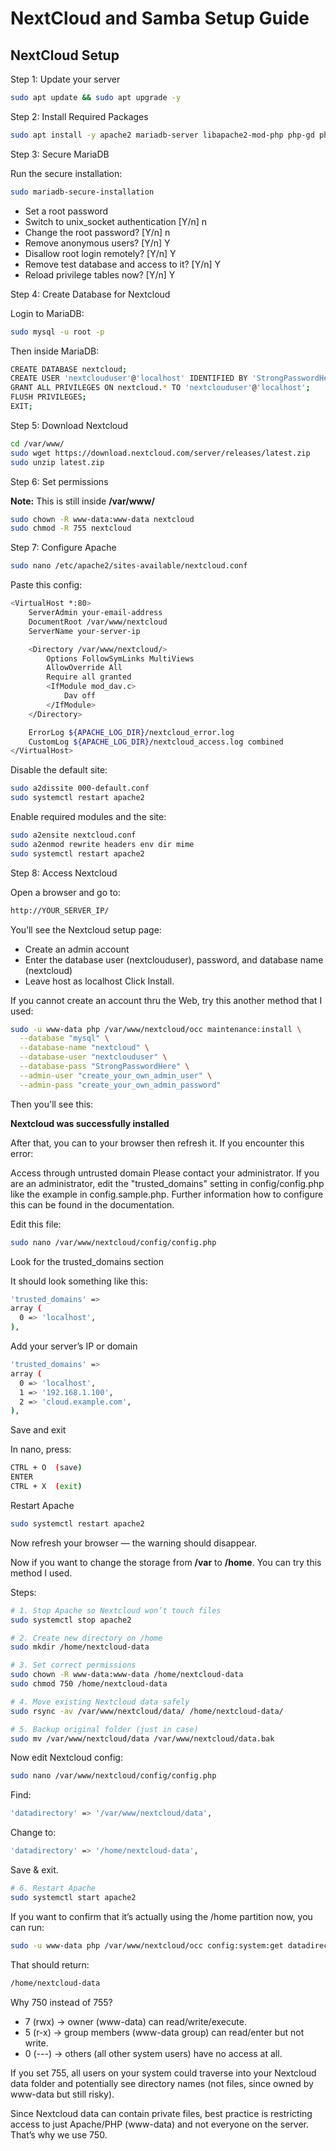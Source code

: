 # NextCloud and Samba Setup Guide

## NextCloud Setup

Step 1: Update your server

```bash
sudo apt update && sudo apt upgrade -y
```

Step 2: Install Required Packages

```bash
sudo apt install -y apache2 mariadb-server libapache2-mod-php php-gd php-json php-mysql php-curl php-mbstring php-intl php-imagick php-xml php-zip unzip wget
```

Step 3: Secure MariaDB

Run the secure installation:

```bash
sudo mariadb-secure-installation
```

- Set a root password
- Switch to unix_socket authentication [Y/n] n
- Change the root password? [Y/n] n
- Remove anonymous users? [Y/n] Y
- Disallow root login remotely? [Y/n] Y
- Remove test database and access to it? [Y/n] Y
- Reload privilege tables now? [Y/n] Y

Step 4: Create Database for Nextcloud

Login to MariaDB:

```bash
sudo mysql -u root -p
```

Then inside MariaDB:

```bash
CREATE DATABASE nextcloud;
CREATE USER 'nextclouduser'@'localhost' IDENTIFIED BY 'StrongPasswordHere';
GRANT ALL PRIVILEGES ON nextcloud.* TO 'nextclouduser'@'localhost';
FLUSH PRIVILEGES;
EXIT;
```

Step 5: Download Nextcloud

```bash
cd /var/www/
sudo wget https://download.nextcloud.com/server/releases/latest.zip
sudo unzip latest.zip
```

Step 6: Set permissions

**Note:** This is still inside **/var/www/**

```bash
sudo chown -R www-data:www-data nextcloud
sudo chmod -R 755 nextcloud
```

Step 7: Configure Apache

```bash
sudo nano /etc/apache2/sites-available/nextcloud.conf
```

Paste this config:

```bash
<VirtualHost *:80>
    ServerAdmin your-email-address
    DocumentRoot /var/www/nextcloud
    ServerName your-server-ip

    <Directory /var/www/nextcloud/>
        Options FollowSymLinks MultiViews
        AllowOverride All
        Require all granted
        <IfModule mod_dav.c>
            Dav off
        </IfModule>
    </Directory>

    ErrorLog ${APACHE_LOG_DIR}/nextcloud_error.log
    CustomLog ${APACHE_LOG_DIR}/nextcloud_access.log combined
</VirtualHost>
```

Disable the default site:

```bash
sudo a2dissite 000-default.conf
sudo systemctl restart apache2
```

Enable required modules and the site:

```bash
sudo a2ensite nextcloud.conf
sudo a2enmod rewrite headers env dir mime
sudo systemctl restart apache2
```

Step 8: Access Nextcloud

Open a browser and go to:

```bash
http://YOUR_SERVER_IP/
```

You’ll see the Nextcloud setup page:

- Create an admin account
- Enter the database user (nextclouduser), password, and database name (nextcloud)
- Leave host as localhost
  Click Install.

If you cannot create an account thru the Web, try this another method that I used:

```bash
sudo -u www-data php /var/www/nextcloud/occ maintenance:install \
  --database "mysql" \
  --database-name "nextcloud" \
  --database-user "nextclouduser" \
  --database-pass "StrongPasswordHere" \
  --admin-user "create_your_own_admin_user" \
  --admin-pass "create_your_own_admin_password"
```

Then you'll see this:

**Nextcloud was successfully installed**

After that, you can to your browser then refresh it. If you encounter this error:

Access through untrusted domain Please contact your administrator. If you are an administrator, edit the "trusted_domains" setting in config/config.php like the example in config.sample.php. Further information how to configure this can be found in the documentation.

Edit this file:

```bash
sudo nano /var/www/nextcloud/config/config.php
```

Look for the trusted_domains section

It should look something like this:

```bash
'trusted_domains' =>
array (
  0 => 'localhost',
),
```

Add your server’s IP or domain

```bash
'trusted_domains' =>
array (
  0 => 'localhost',
  1 => '192.168.1.100',
  2 => 'cloud.example.com',
),
```

Save and exit

In nano, press:

```bash
CTRL + O  (save)
ENTER
CTRL + X  (exit)
```

Restart Apache

```bash
sudo systemctl restart apache2
```

Now refresh your browser — the warning should disappear.

Now if you want to change the storage from **/var** to **/home**. You can try this method I used.

Steps:

```bash
# 1. Stop Apache so Nextcloud won’t touch files
sudo systemctl stop apache2

# 2. Create new directory on /home
sudo mkdir /home/nextcloud-data

# 3. Set correct permissions
sudo chown -R www-data:www-data /home/nextcloud-data
sudo chmod 750 /home/nextcloud-data

# 4. Move existing Nextcloud data safely
sudo rsync -av /var/www/nextcloud/data/ /home/nextcloud-data/

# 5. Backup original folder (just in case)
sudo mv /var/www/nextcloud/data /var/www/nextcloud/data.bak
```

Now edit Nextcloud config:

```bash
sudo nano /var/www/nextcloud/config/config.php
```

Find:

```bash
'datadirectory' => '/var/www/nextcloud/data',
```

Change to:

```bash
'datadirectory' => '/home/nextcloud-data',
```

Save & exit.

```bash
# 6. Restart Apache
sudo systemctl start apache2
```

If you want to confirm that it’s actually using the /home partition now, you can run:

```bash
sudo -u www-data php /var/www/nextcloud/occ config:system:get datadirectory
```

That should return:

```bash
/home/nextcloud-data
```

Why 750 instead of 755?

- 7 (rwx) → owner (www-data) can read/write/execute.
- 5 (r-x) → group members (www-data group) can read/enter but not write.
- 0 (---) → others (all other system users) have no access at all.

If you set 755, all users on your system could traverse into your Nextcloud data folder and potentially see directory names (not files, since owned by www-data but still risky).

Since Nextcloud data can contain private files, best practice is restricting access to just Apache/PHP (www-data) and not everyone on the server. That’s why we use 750.
